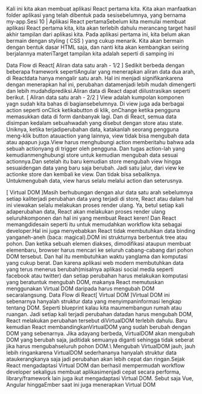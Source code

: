 Kali ini kita akan membuat aplikasi React pertama kita. Kita akan manfaatkan folder aplikasi yang telah dibentuk pada sesisebelumnya, yang bernama my-app.Sesi 10 | Aplikasi React pertamaSebelum kita memulai membuat aplikasi React pertama kita, kita akan terlebih dahulu merancang target hasil akhir tampilan dari aplikasi kita. Pada aplikasi pertama ini, kita belum akan bermain dengan styling ( CSS ) yang cukup menarik. Kita akan bermain dengan bentuk dasar HTML saja, dan nanti kita akan kembangkan seiring berjalannya materiTarget tampilan kita adalah seperti di samping ini

Data Flow di React[ Aliran data satu arah - 1/2 ]
Sedikit berbeda dengan beberapa framework sepertiAngular yang menerapkan aliran data dua arah, di Reactdata hanya mengalir satu arah. Hal ini menjadi signifikankarena dengan menerapkan hal ini, perubahan datamenjadi lebih mudah dimengerti dan lebih mudahdiprediksi.Aliran data di React dapat diilustrasikan seperti berikut.
[ Aliran data satu arah - 2/2 ]
View adalah kumpolan komponen yagn sudah kita bahas di bagiansebelumnya. Di view juga ada berbagai action seperti onClick ketikabutton di klik, onChange ketika pengguna memasukkan data di form danbanyak lagi. Dan di React, semua data disimpan kedalam sebuahwadah yang disebut dengan store atau state. Uniknya, ketika terjadiperubahan data, katakanlah seorang pengguna meng-klik button atauaction yang lainnya, view tidak bisa mengubah data atau apapun juga.View harus menghubungi action memberitahu bahwa ada sebuah actionyang di trigger oleh pengguna. Dan tugas action-lah yang kemudianmenghubungi store untuk kemudian mengubah data sesuai actionnya.Dan setelah itu baru kemudian store mengubah view hingga sesuaidengan data yang baru saja berubah. Jadi satu jalur, dari view ke actionke store dan kembali ke view. Dan tidak bisa sebaliknya. Untukmengubah data, view harus selalu melalui action dan seterusnya.

[ Virtual DOM ]Masih berhubungan dengan alur data satu arah sebelumnya setiap kaliterjadi perubahan data yang terjadi di store, React atau dalam hal ini viewakan selalu melakukan proses render ulang. Ya, betul setiap kali adaperubahan data, React akan melakukan proses render ulang seluruhkomponen dan hal ini yang membuat React keren! Dan React memangdidesain seperti itu untuk memudahkan workflow kita sebagai developer.Hal ini juga menyebabkan React tidak membutuhkan data binding yanganeh-aneh (baca: magical).DOM ini strukturnya berbentuk tree atau pohon. Dan ketika sebuah elemen diakses, dimodifikasi ataupun membuat elemenbaru, browser harus mencari ke seluruh cabang-cabang dari pohon DOM tersebut. Dan hal itu membutuhkan waktu yanglama dan komputasi yang cukup berat. Dan karena aplikasi web modern membutuhkan data yang terus menerus berubah(misalnya aplikasi social media seperti facebook atau twitter) dan setiap perubahan harus melakukan komputasi yang beratuntuk mengubah DOM, makanya React memutuskan menggunakan Virtual DOM daripada harus mengubah DOM secaralangsung.
Data Flow di React[ Virtual DOM ]Virtual DOM ini sebenarnya hanyalah struktur data yang menyimpaninformasi lengkap tentang DOM. Seperti blueprint kalau kita maumembangun rumah atau ruangan. Jadi setiap kali terjadi perubahan datadan harus mengubah DOM, React melakukan perubahan tersebut diVirtualDOM terlebih dahulu. Baru kemudian React membandingkanVirtualDOM yang sudah berubah dengan DOM yang sebenarnya. Jika adayang berbeda, VirtualDOM akan mengubah DOM yang berubah saja, jaditidak semuanya diganti sehingga tidak seberat jika harus mengubahseluruh pohon DOM.\ Mengubah VirtualDOM jauh, jauh lebih ringankarena VirtualDOM sederhananya hanyalah struktur data ataukerangkanya saja jadi perubahan akan lebih cepat dan ringan.Sejak React mengadaptasi Virtual DOM dan berhasil mempermudah workflow developer sekaligus membuat aplikasimenjadi cepat secara performa, library/framework lain juga ikut mengadaptasi Virtual DOM. Sebut saja Vue, Angular hinggaEmber saat ini juga menerapkan Virtual DOM
